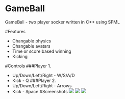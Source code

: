 GameBall
========
GameBall - two player socker written in C++ using SFML

#Features
- Changable physics
- Changable avatars
- Time or score based winning
- Kicking

#Controls
###Player 1.
- Up/Down/Left/Right - W/S/A/D
- Kick - Q
###Player 2.
- Up/Down/Left/Right - Arrows
- Kick - Space
#Screenshots
![](http://s16.postimg.org/49bq48byd/image.png)
![](http://s16.postimg.org/b8ps3lbwl/z12.png)
![](http://s27.postimg.org/6y7w43q4j/z13.png)
